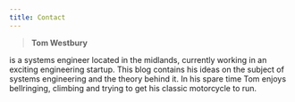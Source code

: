 ```yaml
---
title: Contact
---
```


> **Tom Westbury**

is a systems engineer located in the midlands, currently working in an exciting engineering startup. This blog contains his ideas on the subject of systems engineering and the theory behind it. In his spare time Tom enjoys bellringing, climbing and trying to get his classic motorcycle to run.